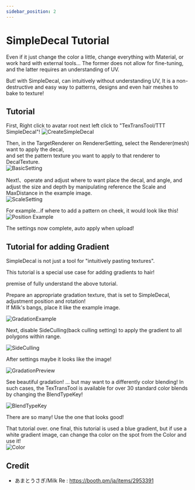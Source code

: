 ```yaml
---
sidebar_position: 2
---
```


# SimpleDecal Tutorial

Even if it just change the color a little, change everything with Material, or work hard with external tools…
The former does not allow for fine-tuning, and the latter requires an understanding of UV.

But! with SimpleDecal, can intuitively without understanding UV,
It is a non-destructive and easy way to patterns, designs and even hair meshes to bake to texture!

## Tutorial

First, Right click to avatar root next left click to "TexTransTool/TTT SimpleDecal"!
![CreateSimpleDecal](img/sd-CreateSimpleDecal.png)

Then, in the TargetRenderer on RendererSetting, select the Renderer(mesh) want to apply the decal,  
and set the pattern texture you want to apply to that renderer to DecalTexture.  
![BasicSetting](img/sd-BasicSetting.png)

Next!、operate and adjust where to want place the decal, and angle, and adjust the size and depth by manipulating reference the Scale and MaxDistance in the example image.  
![ScaleSetting](img/sd-ScaleSetting.png)

For example...if where to add a pattern on cheek, it would look like this!
![Position Example](img/sd-PositionExample.png)

The settings now complete, auto apply when upload!

## Tutorial for adding Gradient

SimpleDecal is not just a tool for "intuitively pasting textures".

This tutorial is a special use case for adding gradients to hair!

premise of fully understand the above tutorial.

Prepare an appropriate gradation texture, that is set to SimpleDecal, adjustment position and rotation!  
If Milk's bangs, place it like the example image.

![GradationExample](img/sd-GradationExample.png)

Next, disable SideCulling(back culling setting) to apply the gradient to all polygons within range.

![SideCulling](img/sd-SideCulling.png)

After settings maybe it looks like the image!

![GradationPreview](img/sd-GradationPreview.png)

See beautiful gradation! ... but may want to a differently color blending!
In such cases, the TexTransTool is available for over 30 standard color blends by changing the BlendTypeKey!

![BlendTypeKey](img/sd-BlendTypeKey.png)

There are so many! Use the one that looks good!

That tutorial over. one final, this tutorial is used a blue gradient, but if use a white gradient image, can change tha color on the spot from the Color and use it!  
![Color](img/sd-Color.png)

## Credit

- あまとうさぎ/Milk Re : https://booth.pm/ja/items/2953391
